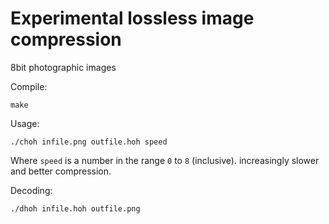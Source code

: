# Experimental lossless image compression

8bit photographic images

Compile:
```
make
```

Usage:

```
./choh infile.png outfile.hoh speed
```

Where ``speed`` is a number in the range ``0`` to ``8`` (inclusive). increasingly slower and better compression.

Decoding:
```
./dhoh infile.hoh outfile.png
```
